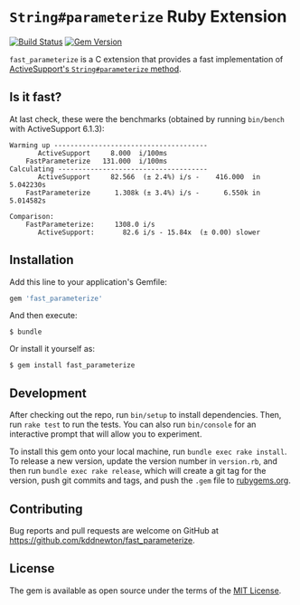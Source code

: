 # `String#parameterize` Ruby Extension

[![Build Status](https://github.com/kddnewton/fast_parameterize/workflows/Main/badge.svg)](https://github.com/kddnewton/fast_parameterize/actions)
[![Gem Version](https://img.shields.io/gem/v/fast_parameterize.svg)](https://rubygems.org/gems/fast_parameterize)

`fast_parameterize` is a C extension that provides a fast implementation of [ActiveSupport's `String#parameterize` method](http://api.rubyonrails.org/classes/String.html#method-i-parameterize).

## Is it fast?

At last check, these were the benchmarks (obtained by running `bin/bench` with ActiveSupport 6.1.3):

```
Warming up --------------------------------------
       ActiveSupport     8.000  i/100ms
    FastParameterize   131.000  i/100ms
Calculating -------------------------------------
       ActiveSupport     82.566  (± 2.4%) i/s -    416.000  in   5.042230s
    FastParameterize      1.308k (± 3.4%) i/s -      6.550k in   5.014582s

Comparison:
    FastParameterize:     1308.0 i/s
       ActiveSupport:       82.6 i/s - 15.84x  (± 0.00) slower
```

## Installation

Add this line to your application's Gemfile:

```ruby
gem 'fast_parameterize'
```

And then execute:

    $ bundle

Or install it yourself as:

    $ gem install fast_parameterize

## Development

After checking out the repo, run `bin/setup` to install dependencies. Then, run `rake test` to run the tests. You can also run `bin/console` for an interactive prompt that will allow you to experiment.

To install this gem onto your local machine, run `bundle exec rake install`. To release a new version, update the version number in `version.rb`, and then run `bundle exec rake release`, which will create a git tag for the version, push git commits and tags, and push the `.gem` file to [rubygems.org](https://rubygems.org).

## Contributing

Bug reports and pull requests are welcome on GitHub at https://github.com/kddnewton/fast_parameterize.

## License

The gem is available as open source under the terms of the [MIT License](https://opensource.org/licenses/MIT).
